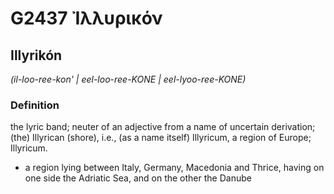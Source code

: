 # G2437 Ἰλλυρικόν

## Illyrikón

_(il-loo-ree-kon' | eel-loo-ree-KONE | eel-lyoo-ree-KONE)_

### Definition

the lyric band; neuter of an adjective from a name of uncertain derivation; (the) Illyrican (shore), i.e., (as a name itself) Illyricum, a region of Europe; Illyricum.

- a region lying between Italy, Germany, Macedonia and Thrice, having on one side the Adriatic Sea, and on the other the Danube

